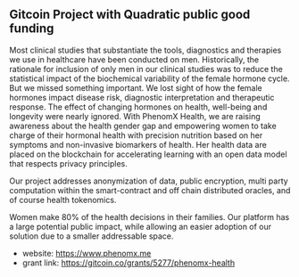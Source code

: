 ---
---
## Gitcoin Project with Quadratic public good funding

Most clinical studies that substantiate the tools, diagnostics and therapies we use in healthcare have been conducted on men. Historically, the rationale for inclusion of only men in our clinical studies was to reduce the statistical impact of the biochemical variability of the female hormone cycle. But we missed something important. We lost sight of how the female hormones impact disease risk, diagnostic interpretation and therapeutic response. The effect of changing hormones on health, well-being and longevity were nearly ignored. With PhenomX Health, we are raising awareness about the health gender gap and empowering women to take charge of their hormonal health with precision nutrition based on her symptoms and non-invasive biomarkers of health. Her health data are placed on the blockchain for accelerating learning with an open data model that respects privacy principles.

Our project addresses anonymization of data, public encryption, multi party computation within the smart-contract and off chain distributed oracles, and of course health tokenomics.

Women make 80% of the health decisions in their families. Our platform has a large potential public impact, while allowing an easier adoption of our solution due to a smaller addressable space.


- website: <https://www.phenomx.me>
- grant link: https://gitcoin.co/grants/5277/phenomx-health

<!-- vim: wrap
-->


<!-- appeal process
https://support.gitcoin.co/gitcoin-policy/policy/appeals/appeal-process-stage-1?q=appel

1. https://forms.gle/t1yfwZYfBNJBshxT7
-->
